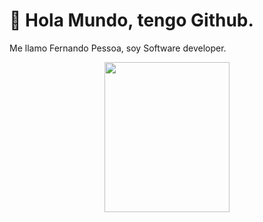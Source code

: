# :wave: Hola Mundo, tengo Github.
Me llamo Fernando Pessoa, soy Software developer.

<p align="center">
<img style="display:inline;" src="https://github.com/Ferchupessoadev/Ferchupessoadev/assets/107710139/eb19cedf-2158-40a2-b51d-aec5f898963e" width="200" height="240"/>


